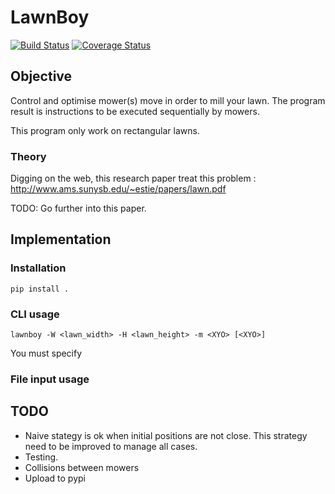# LawnBoy

[![Build Status](https://travis-ci.org/redref/lawnboy.svg?branch=master)](https://travis-ci.org/redref/lawnboy)
[![Coverage Status](https://coveralls.io/repos/github/redref/lawnboy/badge.svg?branch=master)](https://coveralls.io/github/redref/lawnboy?branch=master)


## Objective

Control and optimise mower(s) move in order to mill your lawn. The program result is instructions to be executed sequentially by mowers.

This program only work on rectangular lawns.

### Theory

Digging on the web, this research paper treat this problem : http://www.ams.sunysb.edu/~estie/papers/lawn.pdf

TODO: Go further into this paper.

## Implementation

### Installation

```
pip install .
```

### CLI usage

```
lawnboy -W <lawn_width> -H <lawn_height> -m <XYO> [<XYO>]
```

You must specify

### File input usage

## TODO

 * Naive stategy is ok when initial positions are not close. This strategy need to be improved to manage all cases.
 * Testing.
 * Collisions between mowers
 * Upload to pypi



